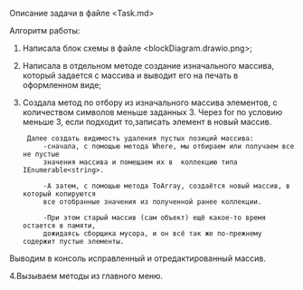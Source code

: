 Описание задачи в файле <Task.md>

Алгоритм работы:
1. Написала блок схемы в файле <blockDiagram.drawio.png>;
2. Написала в отдельном методе создание изначального массива, который задается с массива
и выводит его на печать в оформленном виде;

3. Создала метод по отбору из изначального массива элементов, с количеством символов меньше заданных 3.
Через for по условию меньше 3, если подходит то,записать элемент в новый массив.

        Далее создать видимость удаления пустых позиций массива:
            -сначала, с помощью метода Where, мы отбираем или получаем все не пустые 
            значения массива и помещаем их в  коллекцию типа IEnumerable<string>.
  
            -А затем, с помощью метода ToArray, создаётся новый массив, в который копируются 
            все отобранные значения из полученной ранее коллекции.

            -При этом старый массив (сам объект) ещё какое-то время остается в памяти, 
            дожидаясь сборщика мусора, и он всё так же по-прежнему содержит пустые элементы.

Выводим в консоль исправленный и отредактированный массив.

4.Вызываем методы из главного меню.
